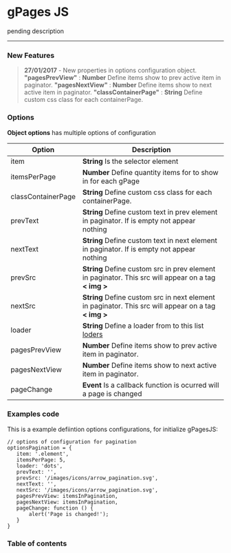 gPages JS
===================


pending description

----------

### New Features

> **27/01/2017** - New properties in options configuration object. **"pagesPrevView"**  :  **Number** Define items show to prev active item in paginator.  **"pagesNextView"**  :  **Number** Define items show to next active item in paginator.  **"classContainerPage"**  :  **String** Define custom css class for each containerPage.

### Options

**Object options** has multiple options of configuration

Option                           | Description
---------------------------------| -------------------------------
item                             | **String** Is the selector element
itemsPerPage                     | **Number** Define quantity items for to show in for each gPage
classContainerPage               | **String** Define custom css class for each containerPage.
prevText                         | **String** Define custom text in prev element in paginator. If is empty not appear nothing
nextText                         | **String** Define custom text in next element in paginator. If is empty not appear nothing
prevSrc                          | **String** Define custom src in prev element in paginator. This src will appear on a tag **< img >**
nextSrc                          | **String** Define custom src in next element in paginator. This src will appear on a tag **< img >**
loader                           | **String** Define a loader from to this list [loders](https://codepen.io/gdmartinez93/pen/pRPyoR)
pagesPrevView                    | **Number** Define items show to prev active item in paginator.
pagesNextView                    | **Number** Define items show to next active item in paginator.
pageChange                       | **Event** Is a callback function is ocurred will a page is changed


### Examples code

This is a example defiintion options configurations, for initialize gPagesJS:

```
// options of configuration for pagination
optionsPagination = {
   item: '.element',
   itemsPerPage: 5,
   loader: 'dots',
   prevText: '',
   prevSrc: '/images/icons/arrow_pagination.svg',
   nextText: '',
   nextSrc: '/images/icons/arrow_pagination.svg',
   pagesPrevView: itemsInPagination,
   pagesNextView: itemsInPagination,
   pageChange: function () {
	   alert('Page is changed!');
   }
}
```

### Table of contents

